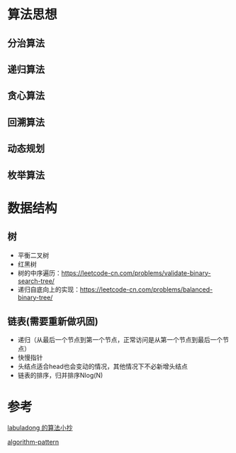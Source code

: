 # 算法思想
## 分治算法
## 递归算法
## 贪心算法
## 回溯算法
## 动态规划
## 枚举算法

# 数据结构
## 树
* 平衡二叉树
* 红黑树
* 树的中序遍历：https://leetcode-cn.com/problems/validate-binary-search-tree/
* 递归自底向上的实现：https://leetcode-cn.com/problems/balanced-binary-tree/

## 链表(需要重新做巩固)
* 递归（从最后一个节点到第一个节点，正常访问是从第一个节点到最后一个节点）
* 快慢指针
* 头结点适合head也会变动的情况，其他情况下不必新增头结点
* 链表的排序，归并排序Nlog(N)

# 参考
[labuladong 的算法小抄 ](https://labuladong.gitee.io/algo/1/)

[algorithm-pattern](https://greyireland.gitbook.io/algorithm-pattern/)




